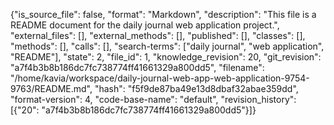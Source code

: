 {"is_source_file": false, "format": "Markdown", "description": "This file is a README document for the daily journal web application project.", "external_files": [], "external_methods": [], "published": [], "classes": [], "methods": [], "calls": [], "search-terms": ["daily journal", "web application", "README"], "state": 2, "file_id": 1, "knowledge_revision": 20, "git_revision": "a7f4b3b8b186dc7fc738774ff41661329a800dd5", "filename": "/home/kavia/workspace/daily-journal-web-app-web-application-9754-9763/README.md", "hash": "f5f9de87ba49e13d8dbaf32abae359dd", "format-version": 4, "code-base-name": "default", "revision_history": [{"20": "a7f4b3b8b186dc7fc738774ff41661329a800dd5"}]}